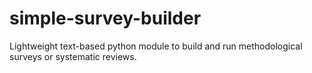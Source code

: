 # simple-survey-builder
 Lightweight text-based python module to build and run methodological surveys or systematic reviews.
